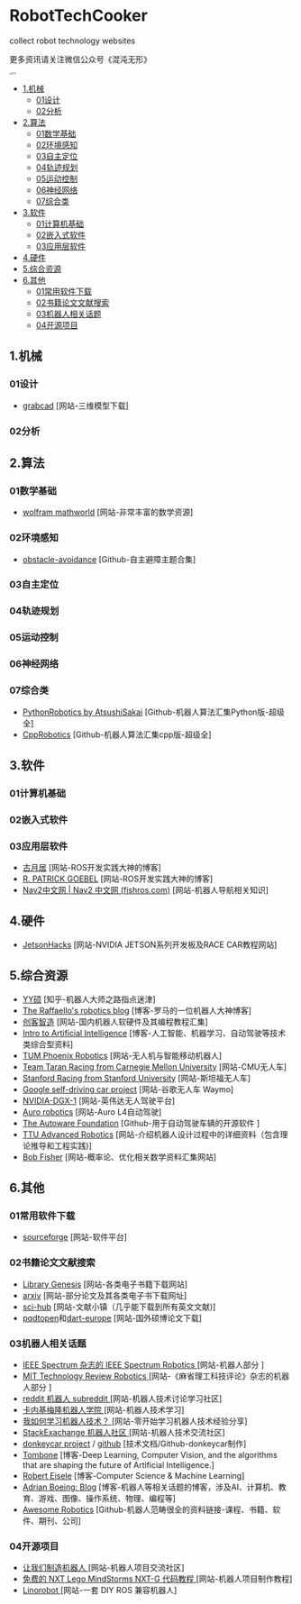 # RobotTechCooker
collect robot technology websites

更多资讯请关注微信公众号《混沌无形》

<img src="Img\GZH.png" alt="GZH" style="zoom:25%;" />

* [1.机械](#1.机械)
  * [01设计](#01设计)
  * [02分析](#02分析)
* [2.算法](#2.算法)
  * [01数学基础](#01数学基础)
  * [02环境感知](#02环境感知)
  * [03自主定位](#03自主定位)
  * [04轨迹规划](#04轨迹规划)
  * [05运动控制](#05运动控制)
  * [06神经网络](#06神经网络)
  * [07综合类](#07综合类)
* [3.软件](#3.软件)
  * [01计算机基础](#01计算机基础)
  * [02嵌入式软件](#02嵌入式软件)
  * [03应用层软件](#03应用层软件)
* [4.硬件](#4.硬件)
* [5.综合资源](#5.综合资源)
* [6.其他](#6.其他)
  * [01常用软件下载](#01常用软件下载)
  * [02书籍论文文献搜索](#02书籍论文文献搜索)
  * [03机器人相关话题](#03机器人相关话题)
  * [04开源项目](#04开源项目)

## 1.机械

### 01设计

- [grabcad](https://grabcad.com/library)  [网站-三维模型下载]

### 02分析

## 2.算法

### 01数学基础

- [wolfram mathworld](http://mathworld.wolfram.com/)  [网站-非常丰富的数学资源]

### 02环境感知

- [obstacle-avoidance](https://github.com/topics/obstacle-avoidance)  [Github-自主避障主题合集]

### 03自主定位

### 04轨迹规划

### 05运动控制

### 06神经网络

### 07综合类

- [PythonRobotics by AtsushiSakai](https://github.com/AtsushiSakai/PythonRobotics) [Github-机器人算法汇集Python版-超级全]
- [CppRobotics](https://github.com/onlytailei/CppRobotics)  [Github-机器人算法汇集cpp版-超级全]

## 3.软件

### 01计算机基础

### 02嵌入式软件

### 03应用层软件

- [古月居](http://www.guyuehome.com/)  [网站-ROS开发实践大神的博客]
- [R. PATRICK GOEBEL](https://robohub.org/author/patrick-goebel/)  [网站-ROS开发实践大神的博客]
- [Nav2中文网 | Nav2 中文网 (fishros.com)](http://nav2.fishros.com/)  [网站-机器人导航相关知识]

## 4.硬件

- [JetsonHacks](https://www.jetsonhacks.com/)  [网站-NVIDIA JETSON系列开发板及RACE CAR教程网站]

## 5.综合资源

-  [YY硕](http://www.zhihu.com/people/yyss2037)  [知乎-机器人大师之路指点迷津]
-  [The Raffaello's robotics blog](https://rnext.it/)  [博客-罗马的一位机器人大神博客]
- [创客智造](https://www.ncnynl.com/)  [网站-国内机器人软硬件及其编程教程汇集]
- [Intro to Artificial Intelligence](https://medium.com/intro-to-artificial-intelligence)  [博客-人工智能、机器学习、自动驾驶等技术类综合型资料]
- [TUM Phoenix Robotics](http://www.phoenix.tum.de/index.php?id=5)  [网站-无人机与智能移动机器人]
- [Team Taran Racing from Carnegie Mellon University](http://www.tartanracing.org/)  [网站-CMU无人车]
-  [Stanford Racing from Stanford University](http://cs.stanford.edu/group/roadrunner/)  [网站-斯坦福无人车]
- [Google self-driving car project](https://waymo.com/)  [网站-谷歌无人车 Waymo]
- [NVIDIA-DGX-1](http://www.nvidia.com/object/drive-px.html)  [网站-英伟达无人驾驶平台]
- [Auro robotics](http://www.auro.ai/)  [网站-Auro L4自动驾驶]
- [The Autoware Foundation](https://github.com/autowarefoundation)  [Github-用于自动驾驶车辆的开源软件 ]
- [TTU Advanced Robotics](http://ttuadvancedrobotics.wikidot.com/class-wikis)  [网站-介绍机器人设计过程中的详细资料（包含理论推导和工程实践)]
- [Bob Fisher](http://homepages.inf.ed.ac.uk/rbf/CVonline/LOCAL_COPIES/BMVA96Tut/BMVA96Tut.html) [网站-概率论、优化相关数学资料汇集网站]

## 6.其他

### 01常用软件下载

- [sourceforge](https://sourceforge.net/)  [网站-软件平台]

### 02书籍论文文献搜索

- [Library Genesis](http://gen.lib.rus.ec/)  [网站-各类电子书籍下载网站]
- [arxiv](https://arxiv.org/)  [网站-部分论文及其各类电子书下载网址]
- [sci-hub](http://www.sci-hub.se/)  [网站-文献小镇（几乎能下载到所有英文文献)]
- [pqdtopen](https://pqdtopen.proquest.com/search.html)和[dart-europe](http://www.dart-europe.eu/About/info.php)  [网站-国外硕博论文下载]

### 03机器人相关话题

- [IEEE Spectrum 杂志的 IEEE Spectrum Robotics ](http://spectrum.ieee.org/robotics)  [网站-机器人部分 ]
- [MIT Technology Review Robotics ](https://www.technologyreview.com/c/robotics/)  [网站-《麻省理工科技评论》杂志的机器人部分 ]
- [reddit 机器人 subreddit ](https://www.reddit.com/r/robotics/)  [网站-机器人技术讨论学习社区]
- [卡内基梅隆机器人学院 ](http://education.rec.ri.cmu.edu/)  [网站-机器人技术学习]
- [我如何学习机器人技术？ ](https://www.quora.com/How-do-I-learn-robotics)  [网站-零开始学习机器人技术经验分享]
- [StackExachange 机器人社区 ](https://robotics.stackexchange.com)  [网站-机器人技术交流社区]
- [donkeycar project](https://robocaresslingen.github.io/BookDownDocu/index.html#how-to-join-us) / [github](https://github.com/RoboCarEsslingen)  [技术文档/Github-donkeycar制作]
- [Tombone](http://www.computervisionblog.com/2016/01/why-slam-matters-future-of-real-time.html)  [博客-Deep Learning, Computer Vision, and the algorithms that are shaping the future of Artificial Intelligence.]
- [Robert Eisele](https://www.xarg.org/)  [博客-Computer Science & Machine Learning]
- [Adrian Boeing: Blog](http://adrianboeing.blogspot.com/)  [博客-机器人等相关话题的博客，涉及AI、计算机、教育、游戏、图像、操作系统、物理、编程等]
- [Awesome Robotics](https://github.com/kiloreux/awesome-robotics)  [Github-机器人范畴很全的资料链接-课程、书籍、软件、期刊、公司]

### 04开源项目

- [让我们制造机器人 ](http://letsmakerobots.com/)  [网站-机器人项目交流社区]
- [免费的 NXT Lego MindStorms NXT-G 代码教程 ](http://www.drgraeme.net/DrGraeme-free-NXT-G-tutorials/ChV4.htm)  [网站-机器人项目制作教程]
- [Linorobot ](https://linorobot.org/)  [网站-一套 DIY ROS 兼容机器人]



